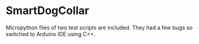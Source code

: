 # SmartDogCollar

Micropython files of two test scripts are included. 
They had a few bugs so switched to Arduino IDE using C++.
